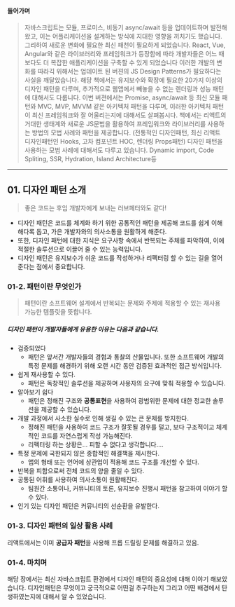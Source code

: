 #### 들어가며

> 자바스크립트는 모듈, 프로미스, 비동기 async/await 등을 업데이트하며 발전해왔고, 이는 어플리케이션을 설계하는 방식에 지대한 영향을 끼치기도 했습니다. 그리하여 새로운 변화에 필요한 최신 패천이 필요하게 되었습니다.
> React, Vue, Angular와 같은 라이브러리와 프레임워크가 등장함에 따라 개발자들은 어느 때보다도 더 복잡한 애플리케이션을 구축할 수 있게 되었습니다 이러한 개발의 변화를 따라긱 위해서는 업데이트 된 버젼의 JS Design Patterns가 필요하다는 사실을 깨달았습니다.
> 해당 책에서는 유지보수와 확장에 필요한 20가지 이상의 디자인 패턴을 다루며, 추가적으로 웹앱에서 빼놓을 수 없는 렌더링과 성능 패턴에 대해서도 다룹니다.
> 이번 버젼에서는 Promise, async/await 등 최신 모듈 패턴와 MVC, MVP, MVVM 같은 아키텍처 패턴을 다루며, 이러한 아키텍처 패턴이 최신 프레임워크와 잘 어울리는지에 대해서도 살펴봅시다.
> 책에서는 리액트의 거대한 생태계와 새로운 JS문법을 활용하여 프레임워크와 라이브러리를 사용하는 방법의 모법 사례와 패턴을 제공합니다. (전통적인 디자인패턴, 최신 리액트 디자인패턴인 Hooks, 고차 컴포넌트 HOC, 렌더링 Props패턴)
> 디자인 패턴을 사용하는 모범 사례에 대해서도 다루고 있습니다. Dynamic import, Code Spliting, SSR, Hydration, Island Architecture등

---

## 01. 디자인 패턴 소개

> 좋은 코드는 후임 개발자에게 보내는 러브페터와도 같다!

- 디자인 패턴은 코드를 체계화 하기 위한 공통적인 패턴을 제공해 코드를 쉽게 이해해다록 돕고, 가은 개발자와의 의사소통을 원활하게 해준다.
- 또한, 디자인 패턴에 대한 지식은 요구사항 속에서 반복되는 주체를 파악하여, 이에 적절한 솔루션으로 이끌어 줄 수 있는 능력입니다.
- 디자인 패턴은 유지보수가 쉬운 코드를 작성하거나 리펙터링 할 수 있는 길을 열어준다는 점에서 중요합니다.

### 01-2. 패턴이란 무엇인가

> 패턴이란 소프트웨어 설계에서 반복되는 문제와 주제에 적용할 수 있는 재사용 가능한 템플릿을 뜻합니다.

##### 디자인 패턴이 개발자들에게 유용한 이유는 다음과 같습니다.

- 검증되었다
  - 패턴은 앞서간 개발자들의 경험과 통찰의 산물입니다. 또한 소프트웨어 개발의 특정 문제를 해경하기 위해 오랜 시간 동안 검증된 효과적인 접근 방식입니다.
- 쉽게 재사용할 수 있다.
  - 패턴은 독창적인 솔루션을 제공하며 사용자의 요구에 맞춰 적용할 수 있습니다.
- 알아보기 쉽다
  - 패턴은 정해진 구조와 **공통표현**을 사용하여 광범위한 문제에 대한 정교한 솔루션을 제공할 수 있습니다.
- 개발 과정에서 사소한 실수로 인해 생길 수 있는 큰 문제를 방지한다.
  - 정해진 패턴을 사용하여 코드 구조가 잘못될 경우를 덜고, 보다 구조적이고 체계적인 코드를 자연스럽게 작성 가능해진다.
  - 리펙터링 하는 상황은... 피할 수 없다고 생각합니다....
- 특정 문제에 국한되지 않은 종합적인 해결책을 제시한다.
  - 앱의 형태 또는 언어에 상관업이 적용해 코드 구조를 개선할 수 있다.
- 반복을 피함으로써 전체 코드의 양을 줄일 수 있다.
- 공통된 어휘를 사용하여 의사소통이 원활해진다.
  - 팀원간 소통이나, 커뮤니티의 토론, 유지보수 진행시 패턴을 참고하여 이야기 할 수 있다.
- 인기 있는 디자인 패턴은 커뮤니티의 선순환을 유발한다.

### 01-3. 디자인 패턴의 일상 활용 사례

리액트에서는 이미 **공급자 패턴**을 사용해 프롭 드릴링 문제를 해결하고 있음.

### 01-4. 마치며

해당 장에서는 최신 자바스크립트 환경에서 디자인 패턴의 중요성에 대해 이야기 해보았습니다.
디자인패턴은 무엇이고 궁극적으로 어떤걸 추구하는지 그리고 어떤 배경에서 탄생하였는지에 대해서 알 수 있었습니다.
